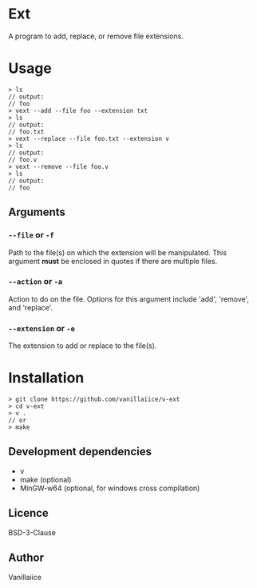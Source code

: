 # Ext

A program to add, replace, or remove file extensions.

# Usage

```
> ls
// output:
// foo
> vext --add --file foo --extension txt
> ls
// output:
// foo.txt
> vext --replace --file foo.txt --extension v
> ls
// output:
// foo.v
> vext --remove --file foo.v
> ls
// output:
// foo
```

## Arguments

### ```--file``` or ```-f```

Path to the file(s) on which the extension will be manipulated. This argument **must** be enclosed in quotes if there are multiple files.

### ```--action``` or ```-a```

Action to do on the file. Options for this argument include 'add', 'remove', and 'replace'.

### ```--extension``` or ```-e```

The extension to add or replace to the file(s).

# Installation

```
> git clone https://github.com/vanillaiice/v-ext
> cd v-ext
> v .
// or
> make
```

## Development dependencies

- v
- make (optional)
- MinGW-w64 (optional, for windows cross compilation)

## Licence

BSD-3-Clause

## Author

Vanillaiice
